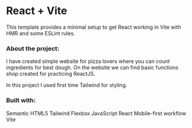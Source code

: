 # React + Vite

This template provides a minimal setup to get React working in Vite with HMR and some ESLint rules.

### About the project:

I have created simple website for pizza lovers where you can count ingredients for best dough. On the website we can find basic functions shop created for practicing ReactJS.

In this project I used first time Tailwind for styling.

### Built with:

Semantic HTML5
Tailwind
Flexbox
JavaScript
React
Mobile-first workflow
Vite
